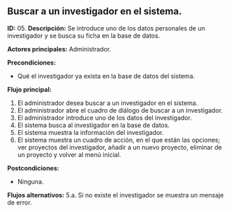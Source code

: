 ## Buscar a un investigador en el sistema.

**ID:** 05.
**Descripción:** Se introduce uno de los datos personales de un investigador y se busca su ficha en la base de datos.

**Actores principales:** Administrador.

**Precondiciones:**
* Qué el investigador ya exista en la base de datos del sistema.

**Flujo principal:**
1. El administrador desea buscar a un investigador en el sistema.
2. El administrador abre el cuadro de diálogo de buscar a un investigador.
3. El administrador introduce uno de los datos del investigador.
4. El sistema busca al investigador en la base de datos.
5. El sistema muestra la información del investigador.
6. El sistema muestra un cuadro de acción, en el que están las opciones; ver proyectos del investigador, añadir a un nuevo proyecto, eliminar de un proyecto y volver al menú inicial. 

**Postcondiciones:**
* Ninguna.

**Flujos alternativos:**
5.a. Si no existe el investigador se muestra un mensaje de error.
